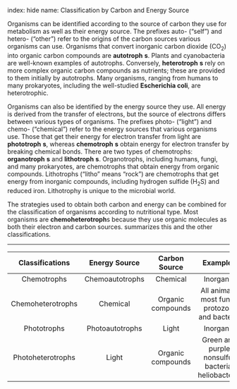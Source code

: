 index: hide
name: Classification by Carbon and Energy Source

Organisms can be identified according to the source of carbon they use for metabolism as well as their energy source. The prefixes auto- (“self”) and hetero- (“other”) refer to the origins of the carbon sources various organisms can use. Organisms that convert inorganic carbon dioxide (CO<sub>2</sub>) into organic carbon compounds are  **autotroph** **s**. Plants and cyanobacteria are well-known examples of autotrophs. Conversely,  **heterotroph** **s** rely on more complex organic carbon compounds as nutrients; these are provided to them initially by autotrophs. Many organisms, ranging from humans to many prokaryotes, including the well-studied  **Escherichia coli**, are heterotrophic.

Organisms can also be identified by the energy source they use. All energy is derived from the transfer of electrons, but the source of electrons differs between various types of organisms. The prefixes photo- (“light”) and chemo- (“chemical”) refer to the energy sources that various organisms use. Those that get their energy for electron transfer from light are  **phototroph** **s**, whereas  **chemotroph** **s** obtain energy for electron transfer by breaking chemical bonds. There are two types of chemotrophs:  **organotroph** **s** and  **lithotroph** **s**. Organotrophs, including humans, fungi, and many prokaryotes, are chemotrophs that obtain energy from organic compounds. Lithotrophs (“litho” means “rock”) are chemotrophs that get energy from inorganic compounds, including hydrogen sulfide (H<sub>2</sub>S) and reduced iron. Lithotrophy is unique to the microbial world.

The strategies used to obtain both carbon and energy can be combined for the classification of organisms according to nutritional type. Most organisms are  **chemoheterotroph**s because they use organic molecules as both their electron and carbon sources.  summarizes this and the other classifications.


****

| Classifications | Energy Source | Carbon Source | Examples |
|:-:|:-:|:-:|:-:|
| Chemotrophs | Chemoautotrophs | Chemical | Inorganic | Hydrogen-, sulfur-, iron-, nitrogen-, and carbon monoxide-oxidizing bacteria |
| Chemoheterotrophs | Chemical | Organic compounds | All animals, most fungi, protozoa, and bacteria |
| Phototrophs | Photoautotrophs | Light | Inorganic | All plants, algae, cyanobacteria, and green and purple sulfur bacteria |
| Photoheterotrophs | Light | Organic compounds | Green and purple nonsulfur bacteria, heliobacteria |
    
